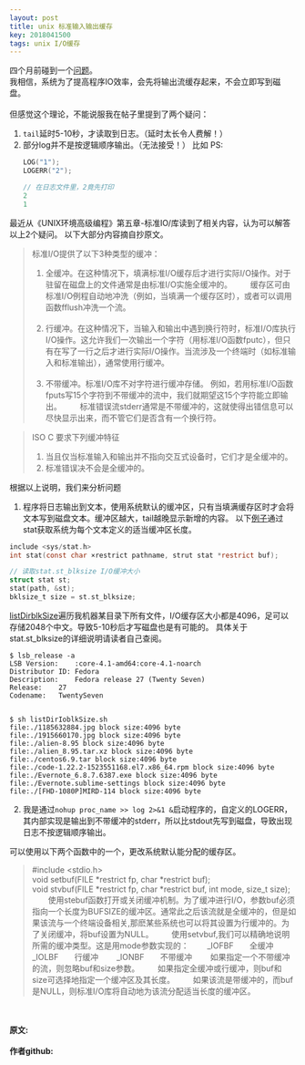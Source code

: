 ```yaml
---
layout: post
title: unix 标准输入输出缓存
key: 2018041500
tags: unix I/O缓存
---
```


四个月前碰到一个[问题](https://www.v2ex.com/t/412174#reply36)。<br>
我相信，系统为了提高程序IO效率，会先将输出流缓存起来，不会立即写到磁盘。<br>
<br>
但感觉这个理论，不能说服我在帖子里提到了两个疑问：
1. `tail`延时5-10秒，才读取到日志。（延时太长令人费解！）
2. 部分log并不是按逻辑顺序输出。（无法接受！）
   比如 PS: 
    ```c
    LOG("1");
    LOGERR("2");

    // 在日志文件里，2竟先打印
    2
    1
    ```
最近从《UNIX环境高级编程》第五章-标准IO/库读到了相关内容，认为可以解答以上2个疑问。
以下大部分内容摘自抄原文。
> 标准I/O提供了以下3种类型的缓冲：
> 1. 全缓冲。在这种情况下，填满标准I/O缓存后才进行实际I/O操作。对于驻留在磁盘上的文件通常是由标准I/O实施全缓冲的。
> &emsp;&emsp;缓存区可由标准I/O例程自动地冲洗（例如，当填满一个缓存区时），或者可以调用函数fflush冲洗一个流。<br><br>
>2. 行缓冲。在这种情况下，当输入和输出中遇到换行符时，标准I/O库执行I/O操作。这允许我们一次输出一个字符（用标准I/O函数fputc），但只有在写了一行之后才进行实际I/O操作。当流涉及一个终端时（如标准输入和标准输出），通常使用行缓冲。<br><br>
>3. 不带缓冲。标准I/O库不对字符进行缓冲存储。
例如，若用标准I/O函数fputs写15个字符到不带缓冲的流中，我们就期望这15个字符能立即输出。
&emsp;&emsp;标准错误流stderr通常是不带缓冲的，这就使得出错信息可以尽快显示出来，而不管它们是否含有一个换行符。

> ISO C 要求下列缓冲特征
> 1. 当且仅当标准输入和输出并不指向交互式设备时，它们才是全缓冲的。
> 2. 标准错误决不会是全缓冲的。

根据以上说明，我们来分析问题
1. 程序将日志输出到文本，使用系统默认的缓冲区，只有当填满缓存区时才会将文本写到磁盘文本。缓冲区越大，tail越晚显示新增的内容。
以下[例子](https://github.com/lizijie/unix_learning/tree/master/listDirIoblkSize)通过stat获取系统为每个文本定义的适当缓冲区长度。<br>

```c
include <sys/stat.h>
int stat(const char ×restrict pathname, strut stat *restrict buf);

// 读取stat.st_blksize I/O缓冲大小
struct stat st;
stat(path, &st);
bklsize_t size = st.st_blksize;
```
[listDirblkSize](https://github.com/lizijie/unix_learning/blob/master/listDirIoblkSize/listDirIoblkSize.sh)遍历我机器某目录下所有文件，I/O缓存区大小都是4096，足可以存储2048个中文。导致5-10秒后才写磁盘也是有可能的。
具体关于stat.st_blksize的详细说明请读者自己查阅。
```shell
$ lsb_release -a
LSB Version:	:core-4.1-amd64:core-4.1-noarch
Distributor ID:	Fedora
Description:	Fedora release 27 (Twenty Seven)
Release:	27
Codename:	TwentySeven


$ sh listDirIoblkSize.sh 
file:./1185632884.jpg block size:4096 byte
file:./1915660170.jpg block size:4096 byte
file:./alien-8.95 block size:4096 byte
file:./alien_8.95.tar.xz block size:4096 byte
file:./centos6.9.tar block size:4096 byte
file:./code-1.22.2-1523551168.el7.x86_64.rpm block size:4096 byte
file:./Evernote_6.8.7.6387.exe block size:4096 byte
file:./Evernote.sublime-settings block size:4096 byte
file:./[FHD-1080P]MIRD-114 block size:4096 byte

```

2. 我是通过`nohup proc_name >> log 2>&1 &`启动程序的，自定义的LOGERR，其内部实现是输出到不带缓冲的stderr，所以比stdout先写到磁盘，导致出现日志不按逻辑顺序输出。

可以使用以下两个函数中的一个，更改系统默认能分配的缓存区。
> #include <stdio.h><br>
> void setbuf(FILE *restrict fp, char *restrict buf); <br>
> void stvbuf(FILE *restrict fp, char *restrict buf, int mode, size_t size);<br>
>&emsp;&emsp;使用stebuf函数打开或关闭缓冲机制。为了缓冲进行I/O，参数buf必须指向一个长度为BUFSIZE的缓冲区。通常此之后该流就是全缓冲的，但是如果该流与一个终端设备相关,那麽某些系统也可以将其设置为行缓冲的。为了关闭缓冲，将buf设置为NULL。
&emsp;&emsp;使用setvbuf,我们可以精确地说明所需的缓冲类型。这是用mode参数实现的：
> &emsp;&emsp;_IOFBF&emsp;&emsp;全缓冲
> &emsp;&emsp;_IOLBF&emsp;&emsp;行缓冲
> &emsp;&emsp;_IONBF&emsp;&emsp;不带缓冲
&emsp;&emsp;如果指定一个不带缓冲的流，则忽略buf和size参数。
&emsp;&emsp;如果指定全缓冲或行缓冲，则buf和size可选择地指定一个缓冲区及其长度。
&emsp;&emsp;如果该流是带缓冲的，而buf是NULL，则标准I/O库将自动地为该流分配适当长度的缓冲区。

<br>
<br>
<b>原文:<br>
<https://lizijie.github.io/2018/04/15/unix-%E6%A0%87%E5%87%86%E8%BE%93%E5%85%A5%E8%BE%93%E5%87%BA%E7%BC%93%E5%AD%98.html>
<br>
作者github:<br>
<https://github.com/lizijie>
</b>
